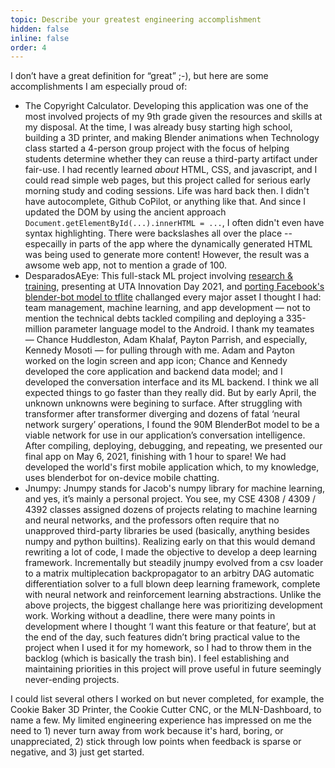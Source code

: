 ```yaml
---
topic: Describe your greatest engineering accomplishment
hidden: false
inline: false
order: 4
---
```


I don’t have a great definition for “great” ;-), but here are some accomplishments I am especially proud of:

- The Copyright Calculator. Developing this application was one of the most involved projects of my 9th grade given the resources and skills at my disposal. At the time, I was already busy starting high school, building a 3D printer, and making Blender animations when Technology class started a 4-person group project with the focus of helping students determine whether they can reuse a third-party artifact under fair-use. I had recently learned *about* HTML, CSS, and javascript, and I could read simple web pages, but this project called for serious early morning study and coding sessions. Life was hard back then. I didn't have autocomplete, Github CoPilot, or anything like that. And since I updated the DOM by using the ancient approach `Document.getElementById(...).innerHTML = ...`, I often didn't even have syntax highlighting. There were backslashes all over the place -- especailly in parts of the app where the dynamically generated HTML was being used to generate more content! However, the result was a awsome web app, not to mention a grade of 100.
- DesparadosAEye: This full-stack ML project involving [research & training](https://github.com/kmosoti/DesparadosAEYE/blob/main/ConversationAIipynb.ipynb), presenting at UTA Innovation Day 2021, and [porting Facebook's blender-bot model to tflite](https://huggingface.co/jacob-valdez/blenderbot-small-tflite) challanged every major asset I thought I had: team management, machine learning, and app development — not to mention the technical debts tackled compiling and deploying a 335-million parameter language model to the Android. I thank my teamates — Chance Huddleston, Adam Khalaf, Payton Parrish, and especially, Kennedy Mosoti — for pulling through with me. Adam and Payton worked on the login screen and app icon; Chance and Kennedy developed the core application and backend data model; and I developed the conversation interface and its ML backend. I think we all expected things to go faster than they really did. But by early April, the unknown unknowns were begining to surface. After struggling with transformer after transformer diverging and dozens of fatal ‘neural network surgery’ operations, I found the 90M BlenderBot model to be a viable network for use in our application’s conversation intelligence. After compiling, deploying, debugging, and repeating, we presented our final app on May 6, 2021, finishing with 1 hour to spare! We had developed the world's first mobile application which, to my knowledge, uses blenderbot for on-device mobile chatting.
- Jnumpy: Jnumpy stands for Jacob's numpy library for machine learning, and yes, it’s mainly a personal project. You see, my CSE 4308 / 4309 / 4392 classes assigned dozens of projects relating to machine learning and neural networks, and the professors often require that no unapproved third-party libraries be used (basically, anything besides numpy and python builtins). Realizing early on that this would demand rewriting a lot of code, I made the objective to develop a deep learning framework. Incrementally but steadily jnumpy evolved from a csv loader to a matrix multiplecation backpropagator to an arbitry DAG automatic differentiation solver to a full blown deep learning framework, complete with neural network and reinforcement learning abstractions. Unlike the above projects, the biggest challange here was prioritizing development work. Working without a deadline, there were many points in development where I thought ‘I want this feature or that feature’, but at the end of the day, such features didn’t bring practical value to the project when I used it for my homework, so I had to throw them in the backlog (which is basically the trash bin). I feel establishing and maintaining priorities in this project will prove useful in future seemingly never-ending projects.

I could list several others I worked on but never completed, for example, the Cookie Baker 3D Printer, the Cookie Cutter CNC, or the MLN-Dashboard, to name a few. My limited engineering experience has impressed on me the need to 1) never turn away from work because it's hard, boring, or unappreciated, 2) stick through low points when feedback is sparse or negative, and 3) just get started. 